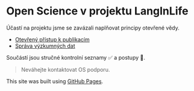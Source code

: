 # Open Science v projektu LangInLife

Účastí na projektu jsme se zavázali naplňovat principy otevřené vědy.
- [Otevřený přístup k publikacím](#otevřený-přístup-k-publikacím-open-access-oa)
- [Správa výzkumných dat](#správa-vzkumných-dat)

Součástí jsou stručné kontrolní seznamy ✅ a postupy 👣.

> Neváhejte kontaktovat OS podporu.

This site was built using [GitHub Pages](https://pages.github.com/).
